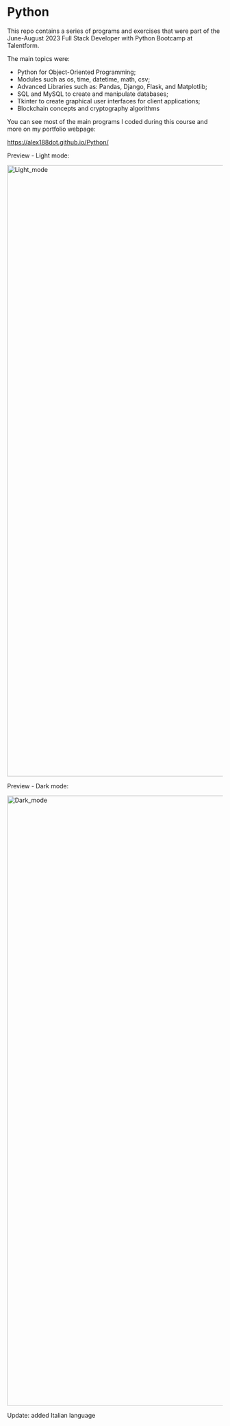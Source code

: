 # Python

This repo contains a series of programs and exercises that were part of the June-August 2023 Full Stack Developer with Python Bootcamp at Talentform.  

The main topics were:

- Python for Object-Oriented Programming;
- Modules such as os, time, datetime, math, csv;
- Advanced Libraries such as: Pandas, Django, Flask, and Matplotlib;
- SQL and MySQL to create and manipulate databases;
- Tkinter to create graphical user interfaces for client applications;
- Blockchain concepts and cryptography algorithms

You can see most of the main programs I coded during this course and more on my portfolio webpage: 

https://alex188dot.github.io/Python/

Preview - Light mode:

<img width="1428" alt="Light_mode" src="https://github.com/Alex188dot/Python/assets/117444853/4351393b-5e42-4e41-b886-17e94347963c">

Preview - Dark mode:

<img width="1425" alt="Dark_mode" src="https://github.com/Alex188dot/Python/assets/117444853/3b1fc938-20c8-4d34-bc40-9d77f4d7181a">

Update: added Italian language
